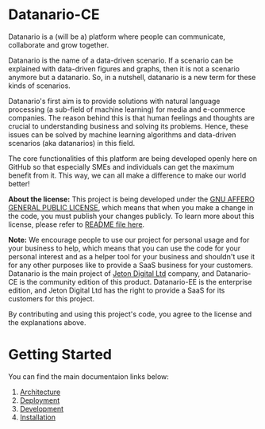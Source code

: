 # Datanario-CE
Datanario is a (will be a) platform where people can communicate, collaborate and grow together.

Datanario is the name of a data-driven scenario. If a scenario can be explained with data-driven figures and graphs, then it is not a scenario anymore but a datanario. So, in a nutshell, datanario is a new term for these kinds of scenarios. 

Datanario's first aim is to provide solutions with natural language processing (a sub-field of machine learning) for media and e-commerce companies. The reason behind this is that human feelings and thoughts are crucial to understanding business and solving its problems. Hence, these issues can be solved by machine learning algorithms and data-driven scenarios (aka datanarios) in this field. 

The core functionalities of this platform are being developed openly here on GitHub so that especially SMEs and individuals can get the maximum benefit from it. This way, we can all make a difference to make our world better!

**About the license:** This project is being developed under the [GNU AFFERO GENERAL PUBLIC LICENSE](README.md), which means that when you make a change in the code, you must publish your changes publicly. To learn more about this license, please refer to [README file here](README.md).

**Note:** We encourage people to use our project for personal usage and for your business to help, which means that you can use the code for your personal interest and as a helper tool for your business and shouldn't use it for any other purposes like to provide a SaaS business for your customers. Datanario is the main project of [Jeton Digital Ltd](https://www.jetondigital.com) company, and Datanario-CE is the community edition of this product. Datanario-EE is the enterprise edition, and Jeton Digital Ltd has the right to provide a SaaS for its customers for this project. 

By contributing and using this project's code, you agree to the license and the explanations above.

# Getting Started
You can find the main documentaion links below:
1.	[Architecture](docs/architecture.md)
2.	[Deployment](docs/deployment.md)
3.	[Development](docs/development.md)
4.	[Installation](docs/installation.md)
